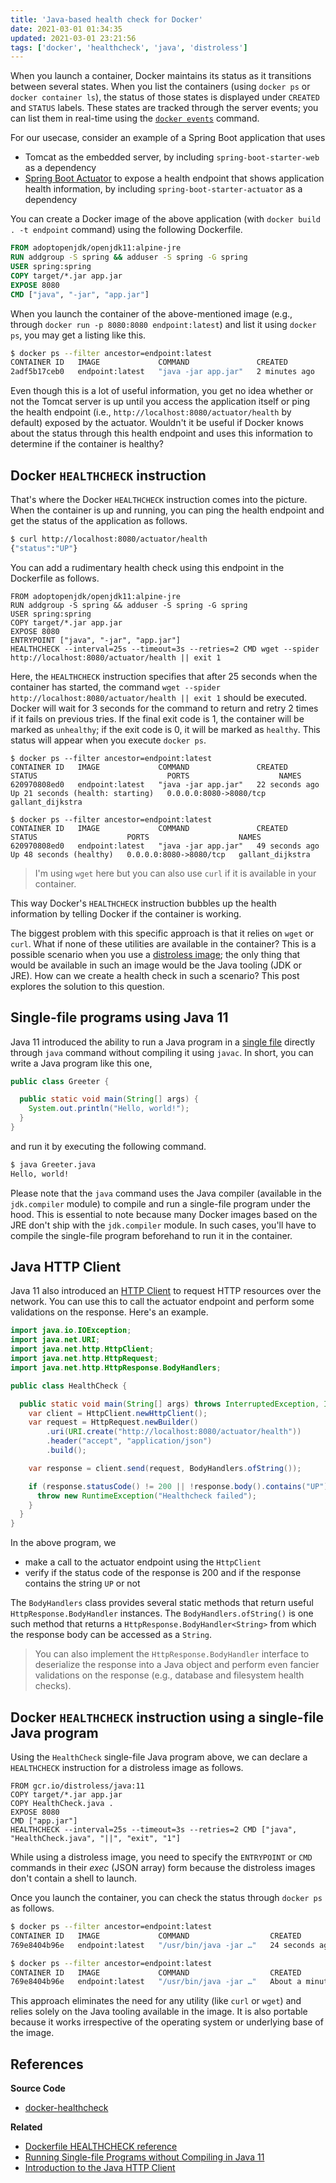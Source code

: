 ```yaml
---
title: 'Java-based health check for Docker'
date: 2021-03-01 01:34:35
updated: 2021-03-01 23:21:56
tags: ['docker', 'healthcheck', 'java', 'distroless']
---
```


When you launch a container, Docker maintains its status as it transitions between several states. When you list the containers (using `docker ps` or `docker container ls`), the status of those states is displayed under `CREATED` and `STATUS` labels. These states are tracked through the server events; you can list them in real-time using the [`docker events`](https://docs.docker.com/engine/reference/commandline/events/) command.

For our usecase, consider an example of a Spring Boot application that uses
- Tomcat as the embedded server, by including `spring-boot-starter-web` as a dependency
- [Spring Boot Actuator](https://docs.spring.io/spring-boot/docs/current/reference/html/production-ready-features.html#production-ready) to expose a health endpoint that shows application health information, by including `spring-boot-starter-actuator` as a dependency

You can create a Docker image of the above application (with `docker build . -t endpoint` command) using the following Dockerfile.

```dockerfile
FROM adoptopenjdk/openjdk11:alpine-jre
RUN addgroup -S spring && adduser -S spring -G spring
USER spring:spring
COPY target/*.jar app.jar
EXPOSE 8080
CMD ["java", "-jar", "app.jar"]
```

When you launch the container of the above-mentioned image (e.g., through `docker run -p 8080:8080 endpoint:latest`) and list it using `docker ps`, you may get a listing like this.

```sh
$ docker ps --filter ancestor=endpoint:latest
CONTAINER ID   IMAGE             COMMAND               CREATED         STATUS         PORTS                    NAMES
2adf5b17ceb0   endpoint:latest   "java -jar app.jar"   2 minutes ago   Up 2 minutes   0.0.0.0:8080->8080/tcp   elastic_cray
```

Even though this is a lot of useful information, you get no idea whether or not the Tomcat server is up until you access the application itself or ping the health endpoint (i.e., `http://localhost:8080/actuator/health` by default) exposed by the actuator. Wouldn't it be useful if Docker knows about the status through this health endpoint and uses this information to determine if the container is healthy? 

## Docker `HEALTHCHECK` instruction

That's where the Docker `HEALTHCHECK` instruction comes into the picture. When the container is up and running, you can ping the health endpoint and get the status of the application as follows.

```sh
$ curl http://localhost:8080/actuator/health
{"status":"UP"}
```

You can add a rudimentary health check using this endpoint in the Dockerfile as follows.

```dockerfile{7}
FROM adoptopenjdk/openjdk11:alpine-jre
RUN addgroup -S spring && adduser -S spring -G spring
USER spring:spring
COPY target/*.jar app.jar
EXPOSE 8080
ENTRYPOINT ["java", "-jar", "app.jar"]
HEALTHCHECK --interval=25s --timeout=3s --retries=2 CMD wget --spider http://localhost:8080/actuator/health || exit 1
```

Here, the `HEALTHCHECK` instruction specifies that after 25 seconds when the container has started, the command `wget --spider http://localhost:8080/actuator/health || exit 1` should be executed. Docker will wait for 3 seconds for the command to return and retry 2 times if it fails on previous tries. If the final exit code is 1, the container will be marked as `unhealthy`; if the exit code is 0, it will be marked as `healthy`. This status will appear when you execute `docker ps`.

```sh{7}
$ docker ps --filter ancestor=endpoint:latest
CONTAINER ID   IMAGE             COMMAND               CREATED          STATUS                             PORTS                    NAMES
620970808ed0   endpoint:latest   "java -jar app.jar"   22 seconds ago   Up 21 seconds (health: starting)   0.0.0.0:8080->8080/tcp   gallant_dijkstra

$ docker ps --filter ancestor=endpoint:latest
CONTAINER ID   IMAGE             COMMAND               CREATED          STATUS                    PORTS                    NAMES
620970808ed0   endpoint:latest   "java -jar app.jar"   49 seconds ago   Up 48 seconds (healthy)   0.0.0.0:8080->8080/tcp   gallant_dijkstra
```

> I'm using `wget` here but you can also use `curl` if it is available in your container.

This way Docker's `HEALTHCHECK` instruction bubbles up the health information by telling Docker if the container is working.

The biggest problem with this specific approach is that it relies on `wget` or `curl`. What if none of these utilities are available in the container? This is a possible scenario when you use a [distroless image](https://github.com/GoogleContainerTools/distroless); the only thing that would be available in such an image would be the Java tooling (JDK or JRE). How can we create a health check in such a scenario? This post explores the solution to this question.

## Single-file programs using Java 11

Java 11 introduced the ability to run a Java program in a [single file](https://www.infoq.com/articles/single-file-execution-java11/) directly through `java` command without compiling it using `javac`. In short, you can write a Java program like this one,

```java
public class Greeter {

  public static void main(String[] args) {
    System.out.println("Hello, world!");
  }
}
```

and run it by executing the following command.

```sh
$ java Greeter.java
Hello, world!
```

Please note that the `java` command uses the Java compiler (available in the `jdk.compiler` module) to compile and run a single-file program under the hood. This is essential to note because many Docker images based on the JRE don't ship with the `jdk.compiler` module. In such cases, you'll have to compile the single-file program beforehand to run it in the container.

## Java HTTP Client

Java 11 also introduced an [HTTP Client](https://openjdk.java.net/groups/net/httpclient/intro.html) to request HTTP resources over the network. You can use this to call the actuator endpoint and perform some validations on the response. Here's an example.

```java
import java.io.IOException;
import java.net.URI;
import java.net.http.HttpClient;
import java.net.http.HttpRequest;
import java.net.http.HttpResponse.BodyHandlers;

public class HealthCheck {

  public static void main(String[] args) throws InterruptedException, IOException {
    var client = HttpClient.newHttpClient();
    var request = HttpRequest.newBuilder()
        .uri(URI.create("http://localhost:8080/actuator/health"))
        .header("accept", "application/json")
        .build();

    var response = client.send(request, BodyHandlers.ofString());

    if (response.statusCode() != 200 || !response.body().contains("UP")) {
      throw new RuntimeException("Healthcheck failed");
    }
  }
}
```

In the above program, we
- make a call to the actuator endpoint using the `HttpClient`
- verify if the status code of the response is 200 and if the response contains the string `UP` or not

The `BodyHandlers` class provides several static methods that return useful `HttpResponse.BodyHandler` instances. The `BodyHandlers.ofString()` is one such method that returns a `HttpResponse.BodyHandler<String>` from which the response body can be accessed as a `String`.

> You can also implement the `HttpResponse.BodyHandler` interface to deserialize the response into a Java object and perform even fancier validations on the response (e.g., database and filesystem health checks).

## Docker `HEALTHCHECK` instruction using a single-file Java program

Using the `HealthCheck` single-file Java program above, we can declare a `HEALTHCHECK` instruction for a distroless image as follows.

```dockerfile{3, 6}
FROM gcr.io/distroless/java:11
COPY target/*.jar app.jar
COPY HealthCheck.java .
EXPOSE 8080
CMD ["app.jar"]
HEALTHCHECK --interval=25s --timeout=3s --retries=2 CMD ["java", "HealthCheck.java", "||", "exit", "1"]
```

While using a distroless image, you need to specify the `ENTRYPOINT` or `CMD` commands in their *exec* (JSON array) form because the distroless images don't contain a shell to launch. 

Once you launch the container, you can check the status through `docker ps` as follows.

```sh
$ docker ps --filter ancestor=endpoint:latest
CONTAINER ID   IMAGE             COMMAND                  CREATED          STATUS                             PORTS                    NAMES
769e8404b96e   endpoint:latest   "/usr/bin/java -jar …"   24 seconds ago   Up 24 seconds (health: starting)   0.0.0.0:8080->8080/tcp   serene_cerf

$ docker ps --filter ancestor=endpoint:latest
CONTAINER ID   IMAGE             COMMAND                  CREATED              STATUS                        PORTS                    NAMES
769e8404b96e   endpoint:latest   "/usr/bin/java -jar …"   About a minute ago   Up About a minute (healthy)   0.0.0.0:8080->8080/tcp   serene_cerf
```

This approach eliminates the need for any utility (like `curl` or `wget`) and relies solely on the Java tooling available in the image. It is also portable because it works irrespective of the operating system or underlying base of the image.

## References

**Source Code**
- [docker-healthcheck](https://github.com/Microflash/java-guides/tree/master/docker-healthcheck)

**Related**
- [Dockerfile HEALTHCHECK reference](https://docs.docker.com/engine/reference/builder/#healthcheck)
- [Running Single-file Programs without Compiling in Java 11](https://www.infoq.com/articles/single-file-execution-java11/)
- [Introduction to the Java HTTP Client](https://openjdk.java.net/groups/net/httpclient/intro.html)
